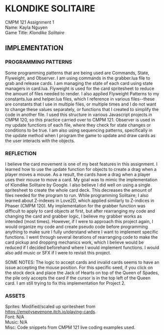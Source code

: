 # KLONDIKE SOLITAIRE

CMPM 121 Assignment 1\
Name: Kayla Nguyen\
Game Title: _Klondike Solitaire_

## IMPLEMENTATION

### PROGRAMMING PATTERNS

Some programming patterns that are being used are Commands, State, Flyweight, and Observer. I am using commands in the grabber.lua file to grab and release cards. I am managing the state of each card using state managers in card.lua. Flyweight is used for the card spritesheet to reduce the amount of files needed to render. I also applied Flyweight Patterns to my constants.lua and helper.lua files, which I reference in various files--these are constants that I use in multiple files, or multiple times and I do not want to change these values separately, or functions that I created to simplify the code in another file. I used this structure in various Javascript projects in CMPM 120, so this practice carried over to CMPM 121. Observer is used in my update functions of each file, where they check for state changes or conditions to be true. I am also using sequencing patterns, specifically in the update method when I program the game to update and draw cards as the user interacts with the objects.

### REFLECTION

I believe the card movement is one of my best features in this assignment. I learned how to use the update function for objects to create a drag when a player moves a mouse. As a result, the cards have a drag when a player uses their mouse to move a card. My goal was to mimic the implementation of Klondike Solitaire by Google. I also believe I did well on using a single spritesheet to create the whole card deck. This decreases the amount of files needed for the program to run. While programming Solitaire, I also learned about Z-indexes in Love2D, which applied similarly to Z-indices in Phaser (CMPM 120). My implementation for the grabber function was difficult to apply to card objects at first, but after rearranging my code and changing the card and grabber logic, I believe my grabber works as intended (most times). However, if I were to approach this project again, I would organize my code and create pseudo code before programming anything to make sure I fully understand where I want to implement specific functions. I went through several iterations of rearranging code to make the card pickup and dropping mechanics work, which I believe would be reduced if I decided beforehand where I would implement functions. I would also add music or SFX if I were to revisit this project.

SOME NOTES: 
The logic to accept cards and invalid cards seems to have an issue accepting the mouse position. For this specific seed, if you click on the stock deck and place the Jack of Hearts on top of the Queen of Spades, the pile only accepts the card if the cursor is in the top left of the Queen card. I am still trying to fix this implementation for Project 2.

### ASSETS

Sprites: Modified/scaled up spritesheet from https://emptysevenone.itch.io/playing-cards. \
Font: N/A\
Music: N/A\
Misc: Code snippets from CMPM 121 live coding examples used.
